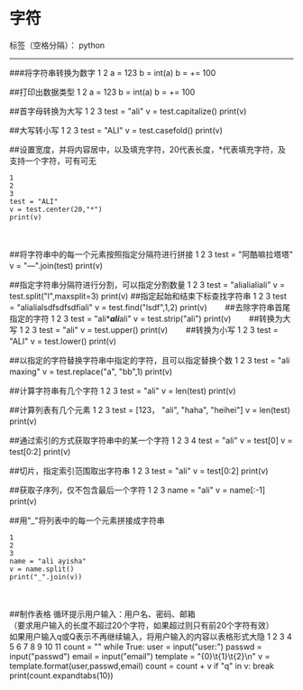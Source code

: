 ﻿# 字符

标签（空格分隔）： python

---

###将字符串转换为数字
    1
    2
    a = 123 b = int(a)
    b = += 100
　　

##打印出数据类型
    1
    2
    a = 123 b = int(a)
    b = += 100
　　

##首字母转换为大写
    1
    2
    3
    test = "ali"
    v = test.capitalize()
    print(v)
　　

##大写转小写
    1
    2
    3
    test = "ALI"
    v = test.casefold()
    print(v)
　　

##设置宽度，并将内容居中，以及填充字符，20代表长度，*代表填充字符，及支持一个字符，可有可无

    1
    2
    3
    test = "ALI"
    v = test.center(20,"*")
    print(v)
　　

##将字符串中的每一个元素按照指定分隔符进行拼接
    1
    2
    3
    test = "阿酷嘛拉塔塔"
    v = "—".join(test)
    print(v)
　　



##指定字符串分隔符进行分割，可以指定分割数量
    1
    2
    3
    test = "alialialiali"
    v = test.split("l",maxsplit=3)
    print(v)
##指定起始和结束下标查找字符串
    1
    2
    3
    test = "alialialsdfsdfsdfiali"
    v = test.find("lsdf",1,2)
    print(v)　　
##去除字符串首尾指定的字符
    1
    2
    3
    test = "ali****ali***ali"
    v = test.strip("ali")
    print(v)　　
##转换为大写
    1
    2
    3
    test = "ali"
    v = test.upper()
    print(v)　　
##转换为小写
    1
    2
    3
    test = "ALI"
    v = test.lower()
    print(v)
　　

##以指定的字符替换字符串中指定的字符，且可以指定替换个数
    1
    2
    3
    test = "ali maxing"
    v = test.replace("a", "bb",1)
    print(v)
　　

##计算字符串有几个字符
    1
    2
    3
    test = "ali"
    v = len(test)
    print(v)
　　

##计算列表有几个元素
    1
    2
    3
    test = [123， "ali", "haha", "heihei"]
    v = len(test)
    print(v)
　　

##通过索引的方式获取字符串中的某一个字符
    1
    2
    3
    4
    test = "ali"
    v = test[0]
    v = test[0:2]
    print(v)
　　

##切片，指定索引范围取出字符串
    1
    2
    3
    test = "ali"
    v = test[0:2]
    print(v)
　　

##获取子序列，仅不包含最后一个字符
    1
    2
    3
    name = "ali"
    v = name[:-1]
    print(v)
　　

##用"_"将列表中的每一个元素拼接成字符串

    1
    2
    3
    name = "ali ayisha"
    v = name.split()
    print("_".join(v))
　　

##制作表格 
    循环提示用户输入：用户名、密码、邮箱	
     （要求用户输入的长度不超过20个字符，如果超过则只有前20个字符有效）	
    如果用户输入q或Q表示不再继续输入，将用户输入的内容以表格形式大隐
    1
    2
    3
    4
    5
    6
    7
    8
    9
    10
    11
    count = ""
    while True:
        user = input("user:")
        passwd = input("passwd")
        email = input("email")
        template = "{0}\t{1}\t{2}\n"
        v = template.format(user,passwd,email)
        count = count + v
        if "q" in v:
            break
    print(count.expandtabs(10))